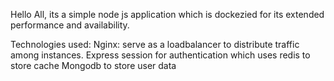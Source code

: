 Hello All, its a simple node js application which is dockezied for its extended performance and availability. 

Technologies used:
  Nginx: serve as a loadbalancer to distribute traffic among instances.
  Express session for authentication which uses redis to store cache
  Mongodb to store user data
